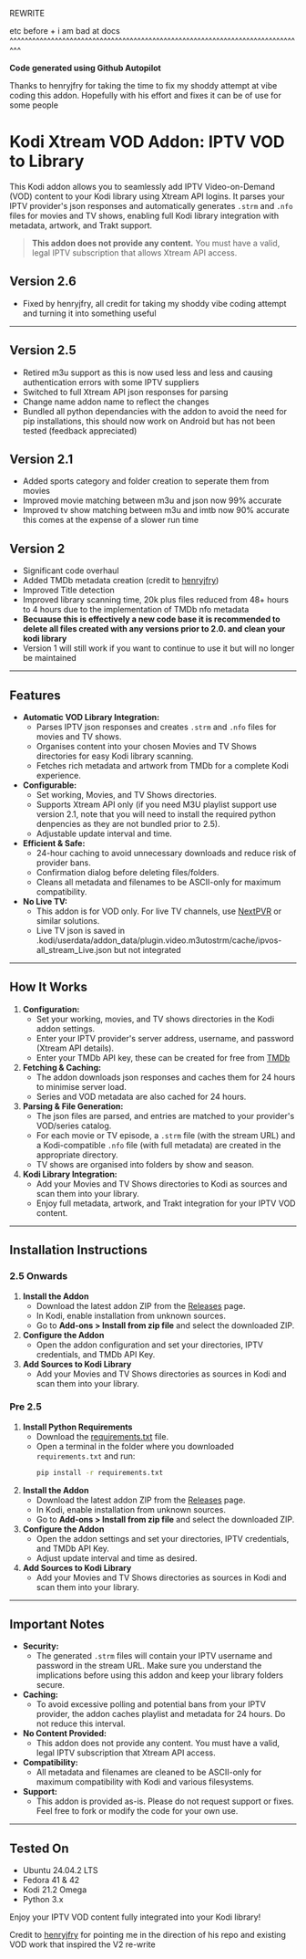 REWRITE

etc before + i am bad at docs
^^^^^^^^^^^^^^^^^^^^^^^^^^^^^^^^^^^^^^^^^^^^^^^^^^^^^^^^^^^^^^^^^^^^^^^^^^^^^^^

**Code generated using Github Autopilot**

Thanks to henryjfry for taking the time to fix my shoddy attempt at vibe coding this addon. Hopefully with his effort and fixes it can be of use for some people

# Kodi Xtream VOD Addon: IPTV VOD to Library

This Kodi addon allows you to seamlessly add IPTV Video-on-Demand (VOD) content to your Kodi library using Xtream API logins. It parses your IPTV provider's json responses and automatically generates `.strm` and `.nfo` files for movies and TV shows, enabling full Kodi library integration with metadata, artwork, and Trakt support.

> **This addon does not provide any content.** You must have a valid, legal IPTV subscription that allows Xtream API access.

## Version 2.6
- Fixed by henryjfry, all credit for taking my shoddy vibe coding attempt and turning it into something useful

---

## Version 2.5
- Retired m3u support as this is now used less and less and causing authentication errors with some IPTV suppliers
- Switched to full Xtream API json responses for parsing
- Change name addon name to reflect the changes
- Bundled all python dependancies with the addon to avoid the need for pip installations, this should now work on Android but has not been tested (feedback appreciated)
## Version 2.1
- Added sports category and folder creation to seperate them from movies
- Improved movie matching between m3u and json now 99% accurate
- Improved tv show matching between m3u and imtb now 90% accurate this comes at the expense of a slower run time
## Version 2
- Significant code overhaul
- Added TMDb metadata creation (credit to [henryjfry](https://github.com/henryjfry))
- Improved Title detection
- Improved library scanning time, 20k plus files reduced from 48+ hours to 4 hours due to the implementation of TMDb nfo metadata
- **Becuause this is effectively a new code base it is recommended to delete all files created with any versions prior to 2.0. and clean your kodi library**
- Version 1 will still work if you want to continue to use it but will no longer be maintained 
---

## Features

- **Automatic VOD Library Integration:**
  - Parses IPTV json responses and creates `.strm` and `.nfo` files for movies and TV shows.
  - Organises content into your chosen Movies and TV Shows directories for easy Kodi library scanning.
  - Fetches rich metadata and artwork from TMDb for a complete Kodi experience.
- **Configurable:**
  - Set working, Movies, and TV Shows directories.
  - Supports Xtream API only (if you need M3U playlist support use version 2.1, note that you will need to install the required python denpencies as they are not bundled prior to 2.5).
  - Adjustable update interval and time.
- **Efficient & Safe:**
  - 24-hour caching to avoid unnecessary downloads and reduce risk of provider bans.
  - Confirmation dialog before deleting files/folders.
  - Cleans all metadata and filenames to be ASCII-only for maximum compatibility.
- **No Live TV:**
  - This addon is for VOD only. For live TV channels, use [NextPVR](https://www.nextpvr.com/) or similar solutions.
  - Live TV json is saved in .kodi/userdata/addon_data/plugin.video.m3utostrm/cache/ipvos-all_stream_Live.json but not integrated
---

## How It Works

1. **Configuration:**
   - Set your working, movies, and TV shows directories in the Kodi addon settings.
   - Enter your IPTV provider's server address, username, and password (Xtream API details).
   - Enter your TMDb API key, these can be created for free from [TMDb](https://developer.themoviedb.org/docs/getting-started)
2. **Fetching & Caching:**
   - The addon downloads json responses and caches them for 24 hours to minimise server load.
   - Series and VOD metadata are also cached for 24 hours.
3. **Parsing & File Generation:**
   - The json files are parsed, and entries are matched to your provider's VOD/series catalog.
   - For each movie or TV episode, a `.strm` file (with the stream URL) and a Kodi-compatible `.nfo` file (with full metadata) are created in the appropriate directory.
   - TV shows are organised into folders by show and season.
4. **Kodi Library Integration:**
   - Add your Movies and TV Shows directories to Kodi as sources and scan them into your library.
   - Enjoy full metadata, artwork, and Trakt integration for your IPTV VOD content.

---

## Installation Instructions
### 2.5 Onwards
1. **Install the Addon**
   - Download the latest addon ZIP from the [Releases](https://github.com/Boc86/kodi-xtream-vod-addon/releases) page.
   - In Kodi, enable installation from unknown sources.
   - Go to **Add-ons > Install from zip file** and select the downloaded ZIP.
2. **Configure the Addon**
   - Open the addon configuration and set your directories, IPTV credentials, and TMDb API Key.
3. **Add Sources to Kodi Library**
   - Add your Movies and TV Shows directories as sources in Kodi and scan them into your library.

### Pre 2.5
1. **Install Python Requirements**
   - Download the [requirements.txt](https://github.com/Boc86/kodi-xtream-vod-addon/blob/main/requirements.txt) file.
   - Open a terminal in the folder where you downloaded `requirements.txt` and run:
     ```bash
     pip install -r requirements.txt
     ```
2. **Install the Addon**
   - Download the latest addon ZIP from the [Releases](https://github.com/Boc86/kodi-xtream-vod-addon/releases) page.
   - In Kodi, enable installation from unknown sources.
   - Go to **Add-ons > Install from zip file** and select the downloaded ZIP.
3. **Configure the Addon**
   - Open the addon settings and set your directories, IPTV credentials, and TMDb API Key.
   - Adjust update interval and time as desired.
4. **Add Sources to Kodi Library**
   - Add your Movies and TV Shows directories as sources in Kodi and scan them into your library.

---

## Important Notes

- **Security:**
  - The generated `.strm` files will contain your IPTV username and password in the stream URL. Make sure you understand the implications before using this addon and keep your library folders secure.
- **Caching:**
  - To avoid excessive polling and potential bans from your IPTV provider, the addon caches playlist and metadata for 24 hours. Do not reduce this interval.
- **No Content Provided:**
  - This addon does not provide any content. You must have a valid, legal IPTV subscription that Xtream API access.
- **Compatibility:**
  - All metadata and filenames are cleaned to be ASCII-only for maximum compatibility with Kodi and various filesystems.
- **Support:**
  - This addon is provided as-is. Please do not request support or fixes. Feel free to fork or modify the code for your own use.

---

## Tested On
- Ubuntu 24.04.2 LTS
- Fedora 41 & 42
- Kodi 21.2 Omega
- Python 3.x


Enjoy your IPTV VOD content fully integrated into your Kodi library!

Credit to [henryjfry](https://github.com/henryjfry) for pointing me in the direction of his repo and existing VOD work that inspired the V2 re-write






